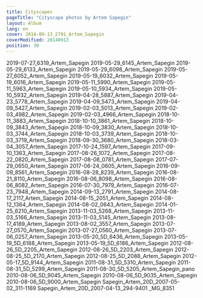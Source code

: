 ```yaml
---
title: Cityscapes
pageTitle: "Cityscape photos by Artem Sapegin"
layout: Album
lang: en
cover: 2014-09-13_2791_Artem_Sapegin
coverModified: 20140913
position: 30
---
```


2019-07-27_6319_Artem_Sapegin
2019-05-29_6145_Artem_Sapegin
2019-05-29_6133_Artem_Sapegin
2019-05-29_6098_Artem_Sapegin
2019-05-27_6052_Artem_Sapegin
2019-05-19_6032_Artem_Sapegin
2019-05-19_6016_Artem_Sapegin
2019-05-11_5990_Artem_Sapegin
2019-05-11_5963_Artem_Sapegin
2019-05-10_5934_Artem_Sapegin
2019-05-10_5932_Artem_Sapegin
2019-04-28_5887_Artem_Sapegin
2019-04-23_5778_Artem_Sapegin
2019-04-09_5473_Artem_Sapegin
2019-04-09_5427_Artem_Sapegin
2019-02-03_5013_Artem_Sapegin
2019-02-03_4982_Artem_Sapegin
2019-02-03_4966_Artem_Sapegin
2018-10-11_3883_Artem_Sapegin
2018-10-10_3861_Artem_Sapegin
2018-10-09_3843_Artem_Sapegin
2018-10-09_3830_Artem_Sapegin
2018-10-03_3744_Artem_Sapegin
2018-10-03_3739_Artem_Sapegin
2018-10-03_3719_Artem_Sapegin
2018-09-30_3680_Artem_Sapegin
2018-03-04_3057_Artem_Sapegin
2017-10-24_1597_Artem_Sapegin
2017-09-10_1363_Artem_Sapegin
2017-08-26_1072_Artem_Sapegin
2017-08-22_0820_Artem_Sapegin
2017-08-08_0781_Artem_Sapegin
2017-07-29_0650_Artem_Sapegin
2017-06-24_0605_Artem_Sapegin
2016-09-09_8561_Artem_Sapegin
2016-08-28_8239_Artem_Sapegin
2016-08-21_8110_Artem_Sapegin
2016-08-06_8098_Artem_Sapegin
2016-08-06_8082_Artem_Sapegin
2016-07-30_7979_Artem_Sapegin
2016-07-23_7948_Artem_Sapegin
2014-09-13_2791_Artem_Sapegin
2014-08-17_2117_Artem_Sapegin
2014-08-15_2051_Artem_Sapegin
2014-08-12_1364_Artem_Sapegin
2014-08-02_0643_Artem_Sapegin
2014-01-25_6210_Artem_Sapegin
2013-11-03_5268_Artem_Sapegin
2013-11-03_5166_Artem_Sapegin
2013-11-03_5145_Artem_Sapegin
2013-08-17_4189_Artem_Sapegin
2013-08-02_3557_Artem_Sapegin
2013-07-27_0570_Artem_Sapegin
2013-07-27_0560_Artem_Sapegin
2013-07-06_0257_Artem_Sapegin
2013-05-20_5D_6436_Artem_Sapegin
2013-05-19_5D_6188_Artem_Sapegin
2013-05-19_5D_6186_Artem_Sapegin
2012-08-26_5D_2205_Artem_Sapegin
2012-08-26_5D_2203_Artem_Sapegin
2012-08-25_5D_2170_Artem_Sapegin
2012-08-25_5D_2088_Artem_Sapegin
2012-05-17_5D_9144_Artem_Sapegin
2011-08-31_5D_5310_Artem_Sapegin
2011-08-31_5D_5299_Artem_Sapegin
2011-08-30_5D_5205_Artem_Sapegin_pano
2010-08-06_5D_9045_Artem_Sapegin
2010-08-06_5D_9035_Artem_Sapegin
2010-08-06_5D_9000_Artem_Sapegin
Sapegin_Artem_20D_2007-05-02_311-1169
Sapegin_Artem_20D_2007-04-13_294-9401
_MG_8351
